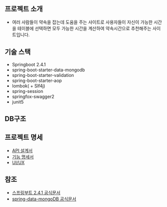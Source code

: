 ## 프로젝트 소개
- 여러 사람들이 약속을 잡는데 도움을 주는 사이트로 사용자들이 자신이 가능한 시간을 테이블에 선택하면 모두 가능한 시간을 계산하여 약속시간으로 추천해주는 사이트입니다.

## 기술 스택
   - Springboot 2.4.1
   - spring-boot-starter-data-mongodb
   - spring-boot-starter-validation
   - spring-boot-starter-aop
   - lombok( + Slf4j)
   - spring-session
   - springfox-swagger2
   - junit5

   
## DB구조


## 프로젝트 명세
- [API 설계서](https://momoapi.azurewebsites.net/swagger-ui.html)
- [기능 명세서](https://www.notion.so/452c8c2414eb4e728c4f276fd02b075f?v=ab3467090fbf4f1ba295b68434339353)
- [UI/UX](https://xd.adobe.com/view/96c60e58-6479-4449-be6e-20c8b7928544-c395/)


## 참조
- [스프링부트 2.4.1 공식문서](https://docs.spring.io/spring-boot/docs/2.4.1-SNAPSHOT/reference/pdf/spring-boot-reference.pdf)
- [spring-data-mongoDB 공식문서](https://docs.spring.io/spring-data/mongodb/docs/3.2.3/reference/html/#reference)
